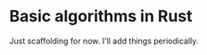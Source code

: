 Basic algorithms in Rust
========================

Just scaffolding for now. I'll add things periodically.
